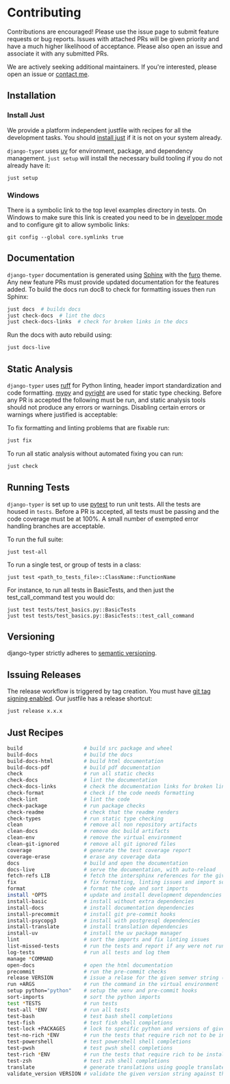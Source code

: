 # Contributing

Contributions are encouraged! Please use the issue page to submit feature requests or bug reports. Issues with attached PRs will be given priority and have a much higher likelihood of acceptance. Please also open an issue and associate it with any submitted PRs.

We are actively seeking additional maintainers. If you're interested, please open an issue or [contact me](https://github.com/bckohan).

## Installation

### Install Just

We provide a platform independent justfile with recipes for all the development tasks. You should [install just](https://just.systems/man/en/installation.html) if it is not on your system already.

`django-typer` uses [uv](https://docs.astral.sh/uv) for environment, package, and dependency management. ``just setup`` will install the necessary build tooling if you do not already have it:

```shell
just setup
```

### Windows

There is a symbolic link to the top level examples directory in tests. On Windows to make sure this link is created you need to be in [developer mode](https://learn.microsoft.com/en-us/windows/apps/get-started/enable-your-device-for-development) and to configure git to allow symbolic links:

```console
git config --global core.symlinks true
```

## Documentation

`django-typer` documentation is generated using [Sphinx](https://www.sphinx-doc.org) with the [furo](https://github.com/pradyunsg/furo) theme. Any new feature PRs must provide updated documentation for the features added. To build the docs run doc8 to check for formatting issues then run Sphinx:

```bash
just docs  # builds docs
just check-docs  # lint the docs
just check-docs-links  # check for broken links in the docs
```

Run the docs with auto rebuild using:

```bash
just docs-live
```

## Static Analysis

`django-typer` uses [ruff](https://docs.astral.sh/ruff/) for Python linting, header import standardization and code formatting. [mypy](http://mypy-lang.org/) and [pyright](https://github.com/microsoft/pyright) are used for static type checking. Before any PR is accepted the following must be run, and static analysis tools should not produce any errors or warnings. Disabling certain errors or warnings where justified is acceptable:

To fix formatting and linting problems that are fixable run:

```bash
just fix
```

To run all static analysis without automated fixing you can run:

```bash
just check
```

## Running Tests

`django-typer` is set up to use [pytest](https://docs.pytest.org) to run unit tests. All the tests are housed in `tests`. Before a PR is accepted, all tests must be passing and the code coverage must be at 100%. A small number of exempted error handling branches are acceptable.

To run the full suite:

```shell
just test-all
```

To run a single test, or group of tests in a class:

```shell
just test <path_to_tests_file>::ClassName::FunctionName
```

For instance, to run all tests in BasicTests, and then just the test_call_command test you would do:

```shell
just test tests/test_basics.py::BasicTests
just test tests/test_basics.py::BasicTests::test_call_command
```

## Versioning

django-typer strictly adheres to [semantic versioning](https://semver.org).

## Issuing Releases

The release workflow is triggered by tag creation. You must have [git tag signing enabled](https://docs.github.com/en/authentication/managing-commit-signature-verification/signing-commits). Our justfile has a release shortcut:

```bash
just release x.x.x
```

## Just Recipes

```bash
build                    # build src package and wheel
build-docs               # build the docs
build-docs-html          # build html documentation
build-docs-pdf           # build pdf documentation
check                    # run all static checks
check-docs               # lint the documentation
check-docs-links         # check the documentation links for broken links
check-format             # check if the code needs formatting
check-lint               # lint the code
check-package            # run package checks
check-readme             # check that the readme renders
check-types              # run static type checking
clean                    # remove all non repository artifacts
clean-docs               # remove doc build artifacts
clean-env                # remove the virtual environment
clean-git-ignored        # remove all git ignored files
coverage                 # generate the test coverage report
coverage-erase           # erase any coverage data
docs                     # build and open the documentation
docs-live                # serve the documentation, with auto-reload
fetch-refs LIB           # fetch the intersphinx references for the given package
fix                      # fix formatting, linting issues and import sorting
format                   # format the code and sort imports
install *OPTS            # update and install development dependencies
install-basic            # install without extra dependencies
install-docs             # install documentation dependencies
install-precommit        # install git pre-commit hooks
install-psycopg3         # install with postgresql dependencies
install-translate        # install translation dependencies
install-uv               # install the uv package manager
lint                     # sort the imports and fix linting issues
list-missed-tests        # run the tests and report if any were not run - sanity check
log-tests                # run all tests and log them
manage *COMMAND
open-docs                # open the html documentation
precommit                # run the pre-commit checks
release VERSION          # issue a relase for the given semver string (e.g. 2.1.0)
run +ARGS                # run the command in the virtual environment
setup python="python"    # setup the venv and pre-commit hooks
sort-imports             # sort the python imports
test *TESTS              # run tests
test-all *ENV            # run all tests
test-bash                # test bash shell completions
test-fish                # test fish shell completions
test-lock +PACKAGES      # lock to specific python and versions of given dependencies
test-no-rich *ENV        # run the tests that require rich not to be installed
test-powershell          # test powershell shell completions
test-pwsh                # test pwsh shell completions
test-rich *ENV           # run the tests that require rich to be installed
test-zsh                 # test zsh shell completions
translate                # generate translations using google translate
validate_version VERSION # validate the given version string against the lib version
```